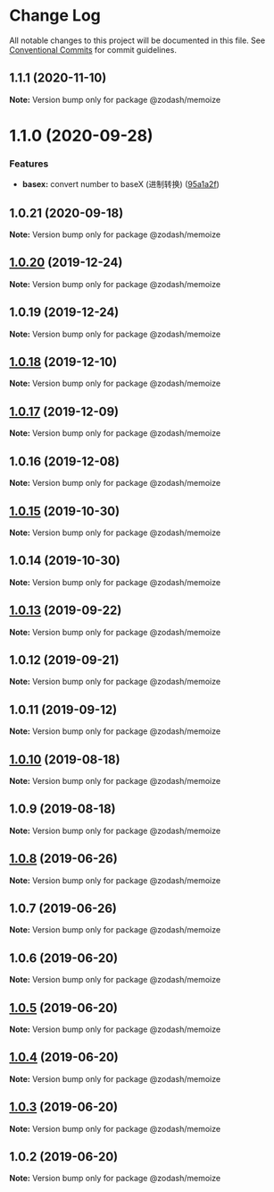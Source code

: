 # Change Log

All notable changes to this project will be documented in this file.
See [Conventional Commits](https://conventionalcommits.org) for commit guidelines.

## 1.1.1 (2020-11-10)

**Note:** Version bump only for package @zodash/memoize





# 1.1.0 (2020-09-28)


### Features

* **basex:** convert number to baseX (进制转换) ([95a1a2f](https://github.com/zcorky/zodash/commit/95a1a2f361d73de5caa3b8e297c1643e97e40983))





## 1.0.21 (2020-09-18)

**Note:** Version bump only for package @zodash/memoize





## [1.0.20](https://github.com/zcorky/zodash/compare/@zodash/memoize@1.0.19...@zodash/memoize@1.0.20) (2019-12-24)

**Note:** Version bump only for package @zodash/memoize





## 1.0.19 (2019-12-24)

**Note:** Version bump only for package @zodash/memoize





## [1.0.18](https://github.com/zcorky/zodash/compare/@zodash/memoize@1.0.17...@zodash/memoize@1.0.18) (2019-12-10)

**Note:** Version bump only for package @zodash/memoize





## [1.0.17](https://github.com/zcorky/zodash/compare/@zodash/memoize@1.0.16...@zodash/memoize@1.0.17) (2019-12-09)

**Note:** Version bump only for package @zodash/memoize





## 1.0.16 (2019-12-08)

**Note:** Version bump only for package @zodash/memoize





## [1.0.15](https://github.com/zcorky/zodash/compare/@zodash/memoize@1.0.14...@zodash/memoize@1.0.15) (2019-10-30)

**Note:** Version bump only for package @zodash/memoize





## 1.0.14 (2019-10-30)

**Note:** Version bump only for package @zodash/memoize





## [1.0.13](https://github.com/zcorky/zodash/compare/@zodash/memoize@1.0.12...@zodash/memoize@1.0.13) (2019-09-22)

**Note:** Version bump only for package @zodash/memoize





## 1.0.12 (2019-09-21)

**Note:** Version bump only for package @zodash/memoize





## 1.0.11 (2019-09-12)

**Note:** Version bump only for package @zodash/memoize





## [1.0.10](https://github.com/zcorky/zodash/compare/@zodash/memoize@1.0.9...@zodash/memoize@1.0.10) (2019-08-18)

**Note:** Version bump only for package @zodash/memoize





## 1.0.9 (2019-08-18)

**Note:** Version bump only for package @zodash/memoize





## [1.0.8](https://github.com/zcorky/zodash/compare/@zodash/memoize@1.0.7...@zodash/memoize@1.0.8) (2019-06-26)

**Note:** Version bump only for package @zodash/memoize





## 1.0.7 (2019-06-26)

**Note:** Version bump only for package @zodash/memoize





## 1.0.6 (2019-06-20)

**Note:** Version bump only for package @zodash/memoize





## [1.0.5](https://github.com/zcorky/zodash/compare/@zodash/memoize@1.0.4...@zodash/memoize@1.0.5) (2019-06-20)

**Note:** Version bump only for package @zodash/memoize





## [1.0.4](https://github.com/zcorky/zodash/compare/@zodash/memoize@1.0.3...@zodash/memoize@1.0.4) (2019-06-20)

**Note:** Version bump only for package @zodash/memoize





## [1.0.3](https://github.com/zcorky/zodash/compare/@zodash/memoize@1.0.2...@zodash/memoize@1.0.3) (2019-06-20)

**Note:** Version bump only for package @zodash/memoize





## 1.0.2 (2019-06-20)

**Note:** Version bump only for package @zodash/memoize
